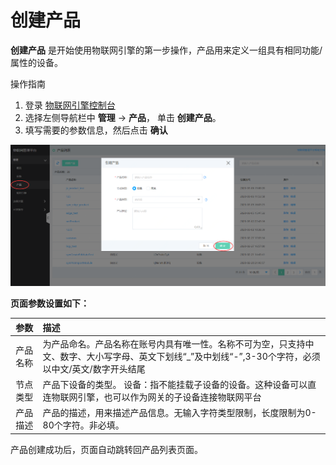 # 创建产品

**创建产品** 是开始使用物联网引擎的第一步操作，产品用来定义一组具有相同功能/属性的设备。


操作指南

1. 登录 [物联网引擎控制台](https://iot-console.jdcloud.com/core/)
2. 选择左侧导航栏中 **管理** -> **产品**， 单击 **创建产品**。
3. 填写需要的参数信息，然后点击 **确认**

![image](../../../../image/IoT/IoT-Engine/Create_Product.png)

**页面参数设置如下：**

| 参数                  | 描述                 |
| :-------------------: | :------------------- |
|产品名称  | 为产品命名。产品名称在账号内具有唯一性。名称不可为空，只支持中文、数字、大小写字母、英文下划线“_”及中划线“-”,3-30个字符，必须以中文/英文/数字开头结尾 | 
|节点类型  | 产品下设备的类型。 设备：指不能挂载子设备的设备。这种设备可以直连物联网引擎，也可以作为网关的子设备连接物联网平台 | 
|产品描述  | 产品的描述，用来描述产品信息。无输入字符类型限制，长度限制为0-80个字符。非必填。 | 

产品创建成功后，页面自动跳转回产品列表页面。
